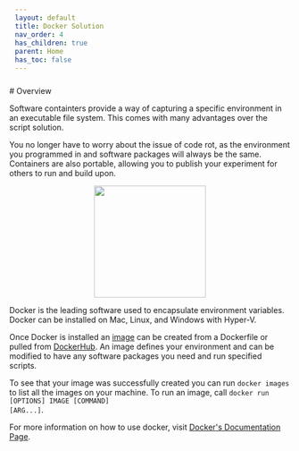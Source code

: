 ```yaml
---
layout: default
title: Docker Solution
nav_order: 4
has_children: true
parent: Home
has_toc: false
---
```

<head>
<style>
pre code {
  display: block;
  padding: 10px;
  font-size: 12px;
} 
</style>
</head>
# Overview

Software containters provide a way of capturing a specific environment in an executable file system. This comes with many advantages over the script solution.

You no longer have to worry about the issue of code rot, as the environment you programmed in and software packages will always be the same. Containers are also portable, allowing you to publish your experiment for others to run and build upon.
<style>
img {
  display: block;
  margin-left: auto;
  margin-right: auto;
}
</style>
<img src="/Trust-Tools/assets/images/docker_image.png" height="200" width="200" >

Docker is the leading software used to encapsulate environment variables. Docker can be installed on Mac, Linux, and Windows with Hyper-V.

Once Docker is installed an [image](https://jfrog.com/knowledge-base/a-beginners-guide-to-understanding-and-building-docker-images/#:~:text=A%20Docker%20image%20is%20a,publicly%20with%20other%20Docker%20users.) can be created from a Dockerfile or pulled from [DockerHub](https://docs.docker.com/docker-hub/#:~:text=Docker%20Hub%20is%20a%20service,Push%20and%20pull%20container%20images.&text=Builds%3A%20Automatically%20build%20container%20images,push%20them%20to%20Docker%20Hub.). An image defines your environment and can be modified to have any software packages you need and run specified scripts.

To see that your image was successfully created you can run <code>docker images</code> to list all the images on your machine. To run an image, call <code>docker run [OPTIONS] IMAGE [COMMAND] [ARG...]</code>.

For more information on how to use docker, visit [Docker's Documentation Page](https://docs.docker.com/).